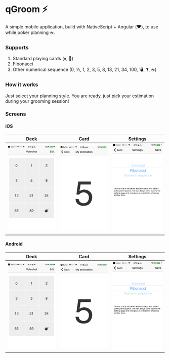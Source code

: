 # qGroom :zap:

A simple mobile application, build with NativeScript + Angular (:heart:), to use while poker planning :coffee:.

### Supports 
1. Standard playing cards (:spades:, :crown:)
2. Fibonacci
3. Other numerical sequence (0, ½, 1, 2, 3, 5, 8, 13, 21, 34, 100, :bomb:, :question:, :coffee:)

### How it works
Just select your planning style. You are ready, just pick your estimation during your grooming session!

### Screens
#### iOS
| Deck  | Card  | Settings  |
|---|---|---|
|  <img alt="iOS Deck" src="./images/ios_deck.png" width="200" />  | <img alt="iOS Card" src="./images/ios_card.png" width="200" />   | <img alt="iOS Settings" src="./images/ios_settings.png" width="200" />   |

#### Android
| Deck  | Card  | Settings  |
|---|---|---|
|  <img alt="Android Deck" src="./images/ios_deck.png" width="200" />  | <img alt="Android Card" src="./images/ios_card.png" width="200" />   | <img alt="Android Settings" src="./images/ios_settings.png" width="200" />   |